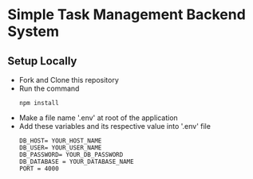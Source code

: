 ﻿# Simple Task Management Backend System

## Setup Locally
- Fork and Clone this repository
- Run the command
  ```
  npm install
  ```
- Make a file name '.env' at root of the application
- Add these variables and its respective value into '.env' file
    ```
    DB_HOST= YOUR_HOST_NAME
    DB_USER= YOUR_USER_NAME
    DB_PASSWORD= YOUR_DB_PASSWORD
    DB_DATABASE = YOUR_DATABASE_NAME
    PORT = 4000
    ```
